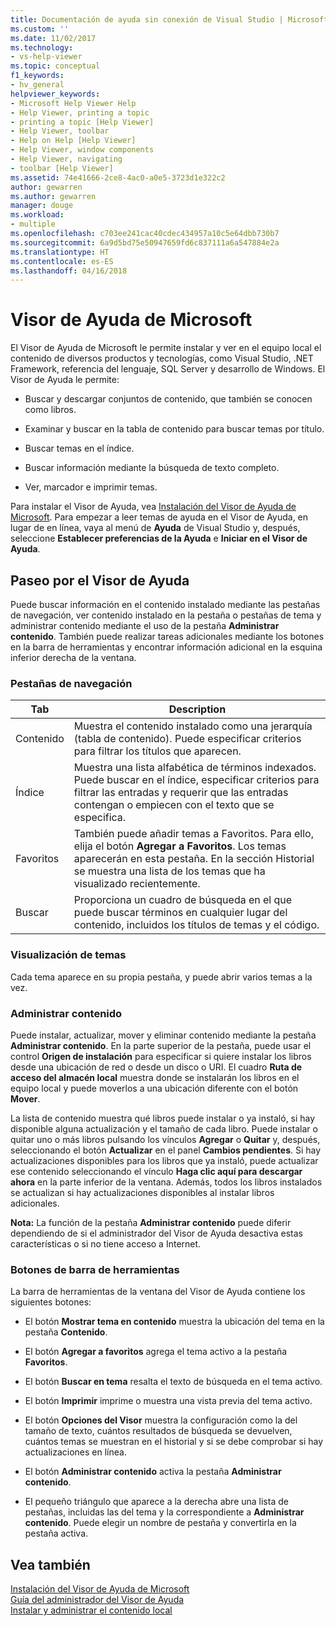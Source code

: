 ```yaml
---
title: Documentación de ayuda sin conexión de Visual Studio | Microsoft Docs
ms.custom: ''
ms.date: 11/02/2017
ms.technology:
- vs-help-viewer
ms.topic: conceptual
f1_keywords:
- hv_general
helpviewer_keywords:
- Microsoft Help Viewer Help
- Help Viewer, printing a topic
- printing a topic [Help Viewer]
- Help Viewer, toolbar
- Help on Help [Help Viewer]
- Help Viewer, window components
- Help Viewer, navigating
- toolbar [Help Viewer]
ms.assetid: 74e41666-2ce8-4ac0-a0e5-3723d1e322c2
author: gewarren
ms.author: gewarren
manager: douge
ms.workload:
- multiple
ms.openlocfilehash: c703ee241cac40cdec434957a10c5e64dbb730b7
ms.sourcegitcommit: 6a9d5bd75e50947659fd6c837111a6a547884e2a
ms.translationtype: HT
ms.contentlocale: es-ES
ms.lasthandoff: 04/16/2018
---
```

# <a name="microsoft-help-viewer"></a>Visor de Ayuda de Microsoft
El Visor de Ayuda de Microsoft le permite instalar y ver en el equipo local el contenido de diversos productos y tecnologías, como Visual Studio, .NET Framework, referencia del lenguaje, SQL Server y desarrollo de Windows. El Visor de Ayuda le permite:  

-   Buscar y descargar conjuntos de contenido, que también se conocen como libros.  

-   Examinar y buscar en la tabla de contenido para buscar temas por título.  

-   Buscar temas en el índice.  

-   Buscar información mediante la búsqueda de texto completo.  

-   Ver, marcador e imprimir temas.

Para instalar el Visor de Ayuda, vea [Instalación del Visor de Ayuda de Microsoft](../ide/microsoft-help-viewer-installation.md). Para empezar a leer temas de ayuda en el Visor de Ayuda, en lugar de en línea, vaya al menú de **Ayuda** de Visual Studio y, después, seleccione **Establecer preferencias de la Ayuda** e **Iniciar en el Visor de Ayuda**.

## <a name="help-viewer-tour"></a>Paseo por el Visor de Ayuda
Puede buscar información en el contenido instalado mediante las pestañas de navegación, ver contenido instalado en la pestaña o pestañas de tema y administrar contenido mediante el uso de la pestaña **Administrar contenido**. También puede realizar tareas adicionales mediante los botones en la barra de herramientas y encontrar información adicional en la esquina inferior derecha de la ventana.

### <a name="navigation-tabs"></a>Pestañas de navegación

|Tab|Description|
|---|-----------|
|Contenido|Muestra el contenido instalado como una jerarquía (tabla de contenido). Puede especificar criterios para filtrar los títulos que aparecen.|
|Índice|Muestra una lista alfabética de términos indexados. Puede buscar en el índice, especificar criterios para filtrar las entradas y requerir que las entradas contengan o empiecen con el texto que se especifica.|
|Favoritos|También puede añadir temas a Favoritos. Para ello, elija el botón **Agregar a Favoritos**. Los temas aparecerán en esta pestaña. En la sección Historial se muestra una lista de los temas que ha visualizado recientemente.|
|Buscar|Proporciona un cuadro de búsqueda en el que puede buscar términos en cualquier lugar del contenido, incluidos los títulos de temas y el código.|

### <a name="viewing-topics"></a>Visualización de temas
Cada tema aparece en su propia pestaña, y puede abrir varios temas a la vez.

### <a name="managing-content"></a>Administrar contenido
Puede instalar, actualizar, mover y eliminar contenido mediante la pestaña **Administrar contenido**. En la parte superior de la pestaña, puede usar el control **Origen de instalación** para especificar si quiere instalar los libros desde una ubicación de red o desde un disco o URI. El cuadro **Ruta de acceso del almacén local** muestra donde se instalarán los libros en el equipo local y puede moverlos a una ubicación diferente con el botón **Mover**.

La lista de contenido muestra qué libros puede instalar o ya instaló, si hay disponible alguna actualización y el tamaño de cada libro. Puede instalar o quitar uno o más libros pulsando los vínculos **Agregar** o **Quitar** y, después, seleccionando el botón **Actualizar** en el panel **Cambios pendientes**. Si hay actualizaciones disponibles para los libros que ya instaló, puede actualizar ese contenido seleccionando el vínculo **Haga clic aquí para descargar ahora** en la parte inferior de la ventana. Además, todos los libros instalados se actualizan si hay actualizaciones disponibles al instalar libros adicionales.

**Nota:** La función de la pestaña **Administrar contenido** puede diferir dependiendo de si el administrador del Visor de Ayuda desactiva estas características o si no tiene acceso a Internet.

### <a name="toolbar-buttons"></a>Botones de barra de herramientas
La barra de herramientas de la ventana del Visor de Ayuda contiene los siguientes botones:  

-   El botón **Mostrar tema en contenido** muestra la ubicación del tema en la pestaña **Contenido**.  

-   El botón **Agregar a favoritos** agrega el tema activo a la pestaña **Favoritos**.  

-   El botón **Buscar en tema** resalta el texto de búsqueda en el tema activo.  

-   El botón **Imprimir** imprime o muestra una vista previa del tema activo.  

-   El botón **Opciones del Visor** muestra la configuración como la del tamaño de texto, cuántos resultados de búsqueda se devuelven, cuántos temas se muestran en el historial y si se debe comprobar si hay actualizaciones en línea.  

-   El botón **Administrar contenido** activa la pestaña **Administrar contenido**.  

-   El pequeño triángulo que aparece a la derecha abre una lista de pestañas, incluidas las del tema y la correspondiente a **Administrar contenido**. Puede elegir un nombre de pestaña y convertirla en la pestaña activa. 

## <a name="see-also"></a>Vea también
[Instalación del Visor de Ayuda de Microsoft](../ide/microsoft-help-viewer-installation.md)  
[Guía del administrador del Visor de Ayuda](../ide/help-viewer-administrator-guide.md)  
[Instalar y administrar el contenido local](../ide/install-and-manage-local-content.md)
